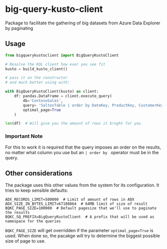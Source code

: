 # big-query-kusto-client

Package to facilitate the gathering of big datasets
from Azure Data Explorer by paginating

## Usage

```python
from bigquerykustoclient import BigQueryKustoClient

# Resolve the KQL client how ever you see fit
kusto = build_kusto_client()

# pass it on the constructor
# and much better using with:

with BigQueryKustoClient(kusto) as client:
    df: pandas.DataFrame = client.execute_query(
        db='ContosoSales',
        query= 'SaltesTable | order by DateKey, ProductKey, CustomerKey',
        optimal_page=True
    )

len(df)  # Will give you the amount of rows it broght for you
```

### Important Note

For this to work it is required that the query imposes an
order on the results, no matter what column you use but an 
`| order by ` operator must be in the query.

## Other considerations

The package uses this other values from the system for its
configuration. It tries to keep sensible defaults:

```properties
ADX_RECORDS_LIMIT=500000  # Limit of amount of rows in ADX
ADX_SIZE_IN_BYTES_LIMIT=67108864  # 64MB limit of size of result
BQKC_PAGE_SIZE=100000  # Default pagesize that we'll use to paginate the results
BQKC_SQ_PREFIX=BigQueryKustoClient  # A prefix that will be used as namespace for the queries
```

`BQKC_PAGE_SIZE` will get overridden if the parameter `optimal_page=True` is used.
When done so, the pacakge will try to determine the biggest possible size of page
to use.


